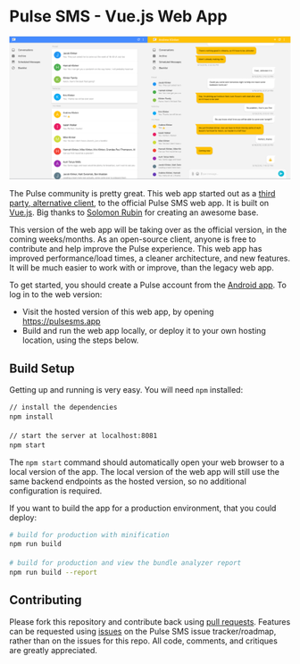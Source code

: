 # Pulse SMS - Vue.js Web App

![header](artwork/header.png)

The Pulse community is pretty great. This web app started out as a [third party, alternative client](https://github.com/Serubin/PulseClient), to the official Pulse SMS web app. It is built on [Vue.js](https://vuejs.org/). Big thanks to [Solomon Rubin](https://github.com/Serubin) for creating an awesome base.

This version of the web app will be taking over as the official version, in the coming weeks/months. As an open-source client, anyone is free to contribute and help improve the Pulse experience. This web app has improved performance/load times, a cleaner architecture, and new features. It will be much easier to work with or improve, than the legacy web app.

To get started, you should create a Pulse account from the [Android app](https://play.google.com/store/apps/details?id=xyz.klinker.messenger). To log in to the web version:

* Visit the hosted version of this web app, by opening https://pulsesms.app
* Build and run the web app locally, or deploy it to your own hosting location, using the steps below.

## Build Setup

Getting up and running is very easy. You will need `npm` installed:

```bash
// install the dependencies
npm install

// start the server at localhost:8081
npm start
```

The `npm start` command should automatically open your web browser to a local version of the app. The local version of the web app will still use the same backend endpoints as the hosted version, so no additional configuration is required.

If you want to build the app for a production environment, that you could deploy:

```bash
# build for production with minification
npm run build

# build for production and view the bundle analyzer report
npm run build --report
```

## Contributing

Please fork this repository and contribute back using [pull requests](https://github.com/klinker24/messenger-web/pulls). Features can be requested using [issues](https://github.com/klinker-apps/messenger-issues/issues) on the Pulse SMS issue tracker/roadmap, rather than on the issues for this repo. All code, comments, and critiques are greatly appreciated.
